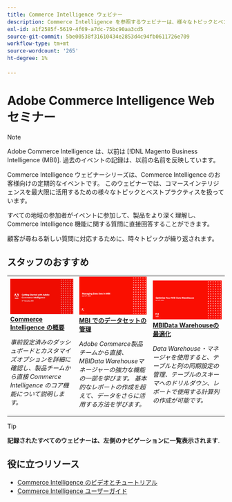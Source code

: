 ```yaml
---
title: Commerce Intelligence ウェビナー
description: Commerce Intelligence を参照するウェビナーは、様々なトピックとベストプラクティスを網羅しており、Commerce Intelligence を最大限に活用するためのウェビナーを記録しています。
exl-id: a1f2585f-5619-4f69-a7dc-75bc90aa3cd5
source-git-commit: 5be00538f31610434e2853d4c94fb0611726e709
workflow-type: tm+mt
source-wordcount: '265'
ht-degree: 1%

---
```


# Adobe Commerce Intelligence Web セミナー

>[!NOTE]
>
>Adobe Commerce Intelligence は、以前は [!DNL Magento Business Intelligence (MBI)]. 過去のイベントの記録は、以前の名前を反映しています。

Commerce Intelligence ウェビナーシリーズは、Commerce Intelligence のお客様向けの定期的なイベントです。 このウェビナーでは、コマースインテリジェンスを最大限に活用するための様々なトピックとベストプラクティスを扱っています。

すべての地域の参加者がイベントに参加して、製品をより深く理解し、Commerce Intelligence 機能に関する質問に直接回答することができます。

顧客が尋ねる新しい質問に対応するために、時々トピックが繰り返されます。

## スタッフのおすすめ

<table>
<tr>
  <td>
    <a href="https://experienceleague.adobe.com/docs/events/commerce-intelligence-webinar-recordings/2023/getting-started.html">
      <img alt="Commerce Intelligence の概要" src="./assets/getting-started.png" />
    </a>
     <div>
      <a href="https://experienceleague.adobe.com/docs/events/commerce-intelligence-webinar-recordings/2023/getting-started.html">
        <strong>Commerce Intelligence の概要</strong>
      </a>
    </div>
    <p>
    <em>事前設定済みのダッシュボードとカスタマイズオプションを詳細に確認し、製品チームから直接 Commerce Intelligence のコア機能について説明します。</em>
    <p>
  </td>
  <td>
    <a href="https://experienceleague.adobe.com/docs/events/commerce-intelligence-webinar-recordings/2023/manage-data-sets.html">
      <img alt="MBI でのデータセットの管理" src="./assets/managing-data-sets-mbi.png" />
    </a>
     <div>
      <a href="https://experienceleague.adobe.com/docs/events/commerce-intelligence-webinar-recordings/2023/manage-data-sets.html">
        <strong>MBI でのデータセットの管理</strong>
      </a>
    </div>
    <p>
    <em>Adobe Commerce製品チームから直接、MBIData Warehouseマネージャーの強力な機能の一部を学びます。 基本的なレポートの作成を超えて、データをさらに活用する方法を学びます。</em>
    <p>
  </td>
   <td>
    <a href="https://experienceleague.adobe.com/docs/events/commerce-intelligence-webinar-recordings/2021/optimize-data-warehouse.html">
      <img alt="MBIData Warehouseの最適化" src="./assets/optimize-data-warehouse.png" />
    </a>
     <div>
      <a href="https://experienceleague.adobe.com/docs/events/commerce-intelligence-webinar-recordings/2021/optimize-data-warehouse.html">
        <strong>MBIData Warehouseの最適化</strong>
      </a>
    </div>
    <p>
    <em>Data Warehouse・マネージャを使用すると、テーブルと列の同期設定の管理、テーブルのスキーマへのドリルダウン、レポートで使用する計算列の作成が可能です。</em>
    <p>
  </td>
</tr>
</table>

>[!TIP]
>
>**記録されたすべてのウェビナーは、左側のナビゲーションに一覧表示されます**.

## 役に立つリソース

- [Commerce Intelligence のビデオとチュートリアル](https://experienceleague.adobe.com/docs/commerce-learn/tutorials/mbi/filter-sets.html)
- [Commerce Intelligence ユーザーガイド](https://experienceleague.adobe.com/docs/commerce-business-intelligence/mbi/guide-overview.html?lang=ja)
